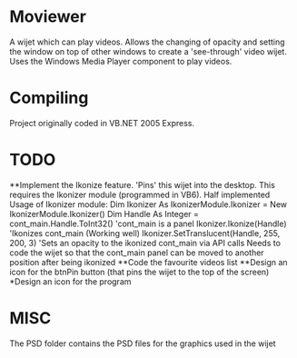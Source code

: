 Moviewer
=======

A wijet which can play videos. Allows the changing of opacity and setting the window on top of other windows to create a 'see-through' video wijet. Uses the Windows Media Player component to play videos.

Compiling
========

Project originally coded in VB.NET 2005 Express.

TODO
=====

**Implement the Ikonize feature. 'Pins' this wijet into the desktop. This requires the Ikonizer module (programmed in VB6). Half implemented
		Usage of Ikonizer module:
			Dim Ikonizer As IkonizerModule.Ikonizer = New IkonizerModule.Ikonizer()
			Dim Handle As Integer = cont_main.Handle.ToInt32() 'cont_main is a panel
			Ikonizer.Ikonize(Handle) 'Ikonizes cont_main (Working well)
			Ikonizer.SetTranslucent(Handle, 255, 200, 3) 'Sets an opacity to the ikonized cont_main via API calls
		Needs to code the wijet so that the cont_main panel can be moved to another position after being ikonized
**Code the favourite videos list
**Design an icon for the btnPin button (that pins the wijet to the top of the screen)
*Design an icon for the program

MISC
====

The PSD folder contains the PSD files for the graphics used in the wijet